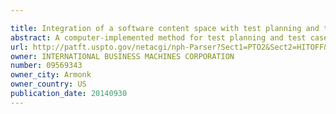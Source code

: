 ```yaml
---

title: Integration of a software content space with test planning and test case generation
abstract: A computer-implemented method for test planning and test case generation, includes collecting, by a processor, a plurality of requirements, creating, by the processor, a plurality of content space specification files that includes the plurality of requirements, processing, by the processor, the plurality of content space specification files to generate a plurality of user stories, outputting, by the processor, the plurality of user stories and integrating, by the processor, the user stories into test planning and test case generation.
url: http://patft.uspto.gov/netacgi/nph-Parser?Sect1=PTO2&Sect2=HITOFF&p=1&u=%2Fnetahtml%2FPTO%2Fsearch-adv.htm&r=1&f=G&l=50&d=PALL&S1=09569343&OS=09569343&RS=09569343
owner: INTERNATIONAL BUSINESS MACHINES CORPORATION
number: 09569343
owner_city: Armonk
owner_country: US
publication_date: 20140930
---
```

